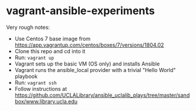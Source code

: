 # vagrant-ansible-experiments

Very rough notes:
* Use Centos 7 base image from https://app.vagrantup.com/centos/boxes/7/versions/1804.02
* Clone this repo and cd into it
* Run: `vagrant up`
* Vagrant sets up the basic VM (OS only) and installs Ansible
* Vagrant runs the ansible_local provider with a trivial "Hello World" playbook
* Run: `vagrant ssh`
* Follow instructions at https://github.com/UCLALibrary/ansible_uclalib_plays/tree/master/sandbox/www.library.ucla.edu

